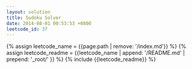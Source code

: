 ```yaml
---
layout: solution
title: Sudoku Solver
date: 2014-08-01 00:53:53 +0800
leetcode_id: 37
---
```

{% assign leetcode_name = {{page.path | remove: '/index.md'}}  %}
{% assign leetcode_readme = {{leetcode_name | append: '/README.md' | prepend: '_root/' }}  %}
{% include {{leetcode_readme}} %}
